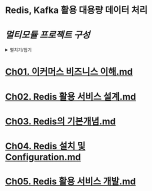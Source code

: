 # Redis, Kafka 활용 대용량 데이터 처리

# *멀티모듈 프로젝트 구성*
<details>
<summary>펼치기/접기</summary>

### 1. Spring Project 생성 (Root 모듈)
  - 생성된 Root 모듈 프로젝트의 src 디렉토리 제거
### 2. Main Thread 서버 모듈 구성 (module-application)
  - Root 모듈 Project에서 새 Module추가  
    - Spring Initializer 선택  
      (Spring으로 해야 Boot Main Thread 클래스가 생성되며 일반 module일 경우 일반 Main클래스가 생성된다.)
      - Spring module의 경우 아래 부분을 직접 추가해 줘야 한다.
        - {root module}/pom.xml
            ```xml
            </developers>
              <!-- module 추가 시작  -->
              <modules>
                <module>module-application</module>
              </modules>
              <!-- module 추가 종료  -->
            <scm>
            ```
        - {child module}/pom.xml
          ```xml
          <!-- 기존 spring에서 root module로 수정  -->
          <parent>
            <groupId>com.fc</groupId>
            <artifactId>fc-ecommerce</artifactId>
            <version>0.0.1-SNAPSHOT</version>
            <relativePath/> <!-- lookup parent from repository -->
          </parent>
          ```
### 3. 순수 컴포넌트 모듈 구성 (module-redis/module-kafka)
  - Root 모듈 Project에서 새 Module추가
    - `Root Project 마우스 우클릭` > `New` > `Module` > `좌측 사이드바 최 상단 New Module을 선택` > `module 이름 입력`

이때, root module의 pom.xml에는 아래와 같이 module이 자동으로 추가된다.
  - (root module)/pom.xml
    ```xml
     </developers>
     <modules>
       <module>module-application</module> <!-- 직접 추가됨 -->
       <module>module-redis</module> <!-- 자동 추가됨 -->
       <module>module-kafka</module> <!-- 자동 추가됨 -->
     </modules>
     <scm>
    ```
### 4. Root 모듈 pom.xml에 자식 모듈을 dependency로 관리한다.
  - (root module)/pom.xml
    ```xml
    <dependency>
        <groupId>com.fc</groupId>
        <artifactId>module-redis</artifactId>
        <version>0.0.1-SNAPSHOT</version>
    </dependency>
    <dependency>
        <groupId>com.fc</groupId>
        <artifactId>module-application</artifactId>
        <version>0.0.1-SNAPSHOT</version>
    </dependency>
    ```
### 5. Main Thread 서버 모듈의 Main클래스 수정
- @SpringBootApplication 어노테이션 scanBasePackages 옵션 추가
  - module-application/MainApplication.java
    ```java
    @SpringBootApplication(
            /* 모든 모듈을 다 스캔하는 것은 시간도 오래걸리고 굉장히 비효율적이기 때문에, 빈으로 등록해야 되는 필요한 것들만 명시한다. */
            scanBasePackages = {"com.fc.modulekafka"}
    )
    public class MainApplication {/*생략*/}
    ```
### 6. 공통 모듈 Dependency
Lombok과 같은 공통 모듈은 root 모듈에 선언한다.  
이때, scope 옵션을 provided로 적용한다.
- (root module)/pom.xml
  ```xml
  <dependency>
      <groupId>org.projectlombok</groupId>
      <artifactId>lombok</artifactId>
      <scope>provided</scope>
  </dependency>
  ```
### cylce 관련 디펜던시 순환참조 문제
- Build Output Error Message
  ```text/plain
  java: Annotation processing is not supported for module cycles. Please ensure that all modules from cycle [module-application,module-redis] are excluded from annotation processing
  ```
- {root module}/pom.xml
  ```xml
  <build>
    <plugins>
      <plugin>
        <groupId>org.apache.maven.plugins</groupId>
        <artifactId>maven-compiler-plugin</artifactId>
        <version>3.10.1</version>
        <configuration>
          <compilerArgs>
            <arg>-proc:none</arg> <!-- 애너테이션 프로세서를 비활성화 -->
          </compilerArgs>
        </configuration>
      </plugin>
    </plugins>
  </build>
  ```
</details>

# [Ch01. 이커머스 비즈니스 이해.md](Ch01.%20%EC%9D%B4%EC%BB%A4%EB%A8%B8%EC%8A%A4%20%EB%B9%84%EC%A6%88%EB%8B%88%EC%8A%A4%20%EC%9D%B4%ED%95%B4.md)
# [Ch02. Redis 활용 서비스 설계.md](Ch02.%20Redis%20%ED%99%9C%EC%9A%A9%20%EC%84%9C%EB%B9%84%EC%8A%A4%20%EC%84%A4%EA%B3%84.md)
# [Ch03. Redis의 기본개념.md](Ch03.%20Redis%EC%9D%98%20%EA%B8%B0%EB%B3%B8%EA%B0%9C%EB%85%90.md)
# [Ch04. Redis 설치 및 Configuration.md](Ch04.%20Redis%20%EC%84%A4%EC%B9%98%20%EB%B0%8F%20Configuration.md)
# [Ch05. Redis 활용 서비스 개발.md](Ch05.%20Redis%20%ED%99%9C%EC%9A%A9%20%EC%84%9C%EB%B9%84%EC%8A%A4%20%EA%B0%9C%EB%B0%9C.md)